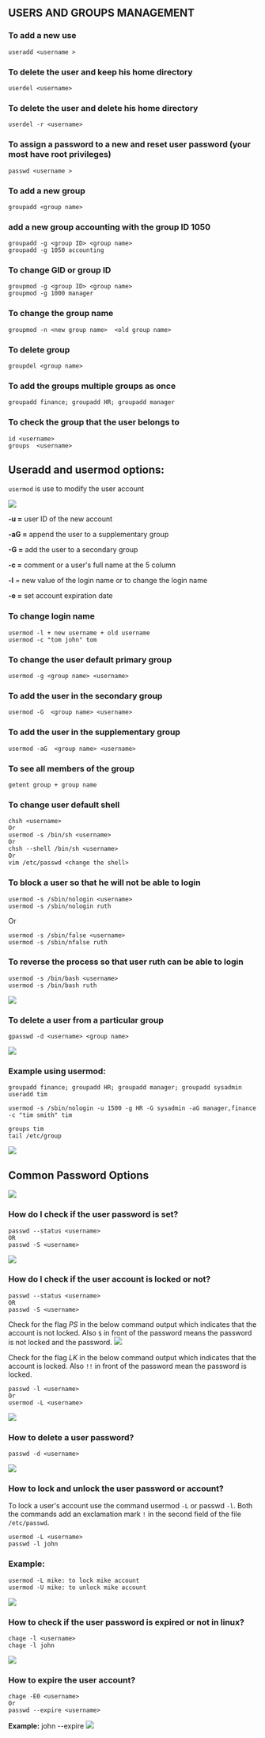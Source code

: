 ## USERS AND GROUPS MANAGEMENT

### To add a new use
```
useradd <username >
```

### To delete the user and keep his home directory 
```
userdel <username>
```

### To delete the user and delete his home directory 
```
userdel -r <username>
```

### To assign a password to a new and reset user password (your most have root privileges)
```
passwd <username >
```

### To add a new group
```
groupadd <group name>
```

### add a new group accounting with the group ID 1050
```
groupadd -g <group ID> <group name>
groupadd -g 1050 accounting
```

### To change GID or group ID
```
groupmod -g <group ID> <group name>
groupmod -g 1000 manager
```

### To change the group name
```
groupmod -n <new group name>  <old group name>
```

### To delete group
```
groupdel <group name>
```

### To add the groups multiple groups as once
```
groupadd finance; groupadd HR; groupadd manager
```

### To check the group that the user belongs to
```
id <username>
groups  <username>
```

## Useradd and usermod options:
`usermod` is use to modify the user account

![](/images/u1.JPG)


**-u =** user ID of the new account

**-aG =** append the user to a supplementary group

**-G =** add the user to a secondary group

**-c =** comment or a user's full name at the 5 column

**-l** = new value of the login name or to change the login name

**-e =** set account expiration date 

### To change login name
```
usermod -l + new username + old username
usermod -c "tom john" tom
```

### To change the user default primary group
``` 
usermod -g <group name> <username>
```

### To add the user in the secondary group
```
usermod -G  <group name> <username>
```

### To add the user in the supplementary group
```
usermod -aG  <group name> <username>
```

### To see all members of the group
```
getent group + group name
```

### To change user default shell 
```
chsh <username>
Or
usermod -s /bin/sh <username>
Or
chsh --shell /bin/sh <username>
Or
vim /etc/passwd <change the shell>
```

### To block a user so that he will not be able to login
```
usermod -s /sbin/nologin <username>
usermod -s /sbin/nologin ruth
```
Or

```
usermod -s /sbin/false <username>
usermod -s /sbin/nfalse ruth
```

### To reverse the process so that user ruth can be able to login
```
usermod -s /bin/bash <username>
usermod -s /bin/bash ruth
```
![](/images/u2.JPG)

### To delete a user from a particular group 
```
gpasswd -d <username> <group name>
```
![](/images/u3.JPG)

### Example using usermod: 
```
groupadd finance; groupadd HR; groupadd manager; groupadd sysadmin
useradd tim
```
```
usermod -s /sbin/nologin -u 1500 -g HR -G sysadmin -aG manager,finance -c "tim smith" tim
```
```
groups tim
tail /etc/group
```
![](/images/u4.JPG)

## Common Password Options
![](/images/u5.JPG)

### How do I check if the user password is set?
```
passwd --status <username>
OR
passwd -S <username>
```
![](/images/u6.JPG)

### How do I check if the user account is locked or not?
```
passwd --status <username>
OR
passwd -S <username>
```
Check for the flag *PS* in the below command output which indicates that the account is not locked. Also `$` in front of the password means the password is not locked and the password.
![](/images/u7.JPG)


Check for the flag *LK* in the below command output which indicates that the account is locked. Also `!!` in front of the password mean the password is locked.
```
passwd -l <username>
Or
usermod -L <username>
```
![](/images/u8.JPG)

### How to delete a user password?

```
passwd -d <username>
```
![](/images/u9.JPG)

### How to lock and unlock the user password or account?
To lock a user's account use the command usermod `-L` or passwd `-l`. Both the commands add an exclamation mark `!` in the second field of the file `/etc/passwd`.
```
usermod -L <username>
passwd -l john
```
### Example: 
```
usermod -L mike: to lock mike account
usermod -U mike: to unlock mike account
```
![](/images/10.JPG)

### How to check if the user password is expired or not in linux?
```
chage -l <username>
chage -l john
```
![](/images/11.JPG)

### How to expire the user account?
```
chage -E0 <username>
Or
passwd --expire <username> 
```
**Example:** john --expire 
![](/images/12.JPG)



